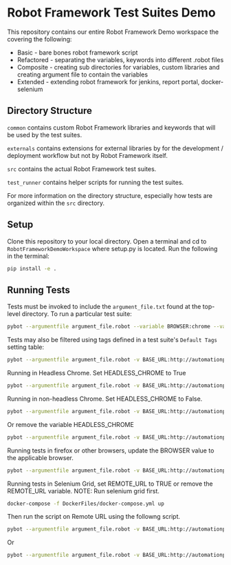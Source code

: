 Robot Framework Test Suites Demo
======================================

This repository contains our entire Robot Framework Demo workspace
the covering the following:

  - Basic - bare bones robot framework script
  - Refactored - separating the variables, keywords into different .robot files
  - Composite - creating sub directories for variables, custom libraries and creating argument file to contain the variables
  - Extended - extending robot framework for jenkins, report portal, docker-selenium

Directory Structure
-------------------
`common` contains custom Robot Framework libraries and keywords that will be
used by the test suites.

`externals` contains extensions for external libraries by for the development /
deployment workflow but not by Robot Framework itself.

`src` contains the actual Robot Framework test suites.

`test_runner` contains helper scripts for running the test suites.

For more information on the directory structure, especially how tests are
organized within the `src` directory.

Setup
-----
Clone this repository to your local directory.
Open a terminal and cd to `RobotFrameworkDemoWorkspace` where setup.py is located.
Run the following in the terminal:

```bash
pip install -e .
```

Running Tests
-------------

Tests must be invoked to include the `argument_file.txt` found at the
top-level directory. To run a particular test suite:

```bash
pybot --argumentfile argument_file.robot --variable BROWSER:chrome --variable BASE_URL:http://automationpractice.com --variable REMOTE_URL:False --suite AddProductToCartTest -d Results .
```

Tests may also be filtered using tags defined in a test suite's `Default Tags`
setting table:
```bash
pybot --argumentfile argument_file.robot -v BASE_URL:http://automationpractice.com -v BROWSER:chrome -v REMOTE_URL:False -v HEADLESS_CHROME:True -i REGRESSION -d Results .
```
Running in Headless Chrome.
Set HEADLESS_CHROME to True
```bash
pybot --argumentfile argument_file.robot -v BASE_URL:http://automationpractice.com -v BROWSER:chrome -v REMOTE_URL:False -v HEADLESS_CHROME:True -i LoginTest -d Results .
```

Running in non-headless Chrome.
Set HEADLESS_CHROME to False.
```bash
pybot --argumentfile argument_file.robot -v BASE_URL:http://automationpractice.com -v BROWSER:chrome -v REMOTE_URL:False -v HEADLESS_CHROME:False -i DataDrivenLoginTest -d Results .
```

Or remove the variable HEADLESS_CHROME
```bash
pybot --argumentfile argument_file.robot -v BASE_URL:http://automationpractice.com -v BROWSER:chrome -v REMOTE_URL:False -i DataDrivenLoginTest -d Results .
```

Running tests in firefox or other browsers, update the BROWSER value to the applicable browser.
```bash
pybot --argumentfile argument_file.robot -v BASE_URL:http://automationpractice.com -v BROWSER:firefox -v REMOTE_URL:False -i DataDrivenLoginTest -d Results .
```

Running tests in Selenium Grid, set REMOTE_URL to TRUE or remove the REMOTE_URL variable.
NOTE: Run selenium grid first.
```bash
docker-compose -f DockerFiles/docker-compose.yml up
```
Then run the script on Remote URL using the followng script.
```bash
pybot --argumentfile argument_file.robot -v BASE_URL:http://automationpractice.com -v BROWSER:firefox -v REMOTE_URL:True -i DataDrivenLoginTest -d Results .
```
Or
```bash
pybot --argumentfile argument_file.robot -v BASE_URL:http://automationpractice.com -v BROWSER:firefox -i DataDrivenLoginTest -d Results .
```
